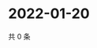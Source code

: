 # 2022-01-20

共 0 条

<!-- BEGIN WEIBO -->
<!-- 最后更新时间 Thu Jan 20 2022 07:08:31 GMT+0800 (China Standard Time) -->

<!-- END WEIBO -->
